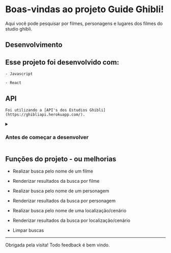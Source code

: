 # Boas-vindas ao projeto Guide Ghibli!

  Aqui você pode pesquisar por filmes, personagens e lugares dos filmes do studio ghibli.

## Desenvolvimento
  ## Esse projeto foi desenvolvido com:

    - Javascript

    - React

  ## API

    Foi utilizando a [API's dos Estudios Ghibli](https://ghibliapi.herokuapp.com/).

  <details>
    <summary>
      <h3>
        Antes de começar a desenvolver
      </h3>
      </summary>

  1. Clone o repositório

  - Use o comando: `git clone git@github.com:mabiiak/frontend-test.git`
  - Entre na pasta do repositório que você acabou de clonar:
    - `cd frontend-test`

  2. Instale as dependências

  - `npm start`

  3. Crie uma branch a partir da branch `main`

  - Crie uma nova branch
    - Exemplo: `git checkout -b nome-descriçao...`

  4. Adicione as mudanças ao stage do Git e faça um `commit`

  - Verifique que as mudanças ainda não estão no stage
    - Exemplo: `git status`
  - Adicione o novo arquivo ao stage do Git
    - Exemplo:
      - `git add .`
  - Faça o `commit` inicial
    - Exemplo:
      - `git commit -m 'descrição das alterações'`

  5. Adicione a sua branch com o novo `commit` ao repositório remoto

  - Usando o exemplo anterior: `git push -u origin frontend-test`

  6. Crie um novo `Pull Request`

  </details>

## Funções do projeto - ou melhorias

  - Realizar busca pelo nome de um filme

  - Renderizar resultados da busca por filme

  - Realizar busca pelo nome de um personagem

  - Renderizar resultados da busca por personagem

  - Realizar busca pelo nome de uma localização/cenário
  
  - Renderizar resultados da busca por localização/cenário

  - Limpar buscas

---

Obrigada pela visita! Todo feedback é bem vindo.
